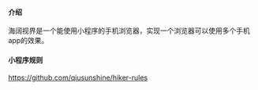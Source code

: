 #### 介绍

海阔视界是一个能使用小程序的手机浏览器，实现一个浏览器可以使用多个手机app的效果。

#### 小程序规则

https://github.com/qiusunshine/hiker-rules